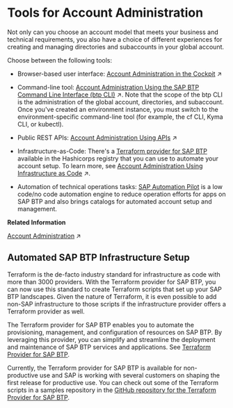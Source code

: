 <!-- loio6bdb3a7170b84254bfaf0df52a112980 -->

# Tools for Account Administration

Not only can you choose an account model that meets your business and technical requirements, you also have a choice of different experiences for creating and managing directories and subaccounts in your global account.

Choose between the following tools:

-   Browser-based user interface: [Account Administration in the Cockpit](https://help.sap.com/viewer/65de2977205c403bbc107264b8eccf4b/Cloud/en-US/8061ecc529d74465b2b9566a634943ec.html "Learn about frequent administrative tasks you can perform using the SAP BTP cockpit, such as managing global accounts, directories, subaccounts, entitlements, and members.") :arrow_upper_right:

-   Command-line tool: [Account Administration Using the SAP BTP Command Line Interface (btp CLI)](https://help.sap.com/viewer/65de2977205c403bbc107264b8eccf4b/Cloud/en-US/7c6df2db6332419ea7a862191525377c.html "Use the SAP BTP command line interface (btp CLI) for all account administration tasks, such as creating or updating subaccounts, authorization management, and working with service brokers and platforms. It is an alternative to the SAP BTP cockpit for users who like to work in a terminal or want to automate operations using scripts.") :arrow_upper_right:. Note that the scope of the btp CLI is the administration of the global account, directories, and subaccount. Once you've created an environment instance, you must switch to the environment-specific command-line tool \(for example, the cf CLI, Kyma CLI, or kubectl\).

-   Public REST APIs: [Account Administration Using APIs](https://help.sap.com/viewer/65de2977205c403bbc107264b8eccf4b/Cloud/en-US/1c8db1483d914cd99047aac5280f61ea.html "SAP BTP provides REST APIs that enable you to perform administrative tasks on the global account, directory, and subaccount level, such as creating or updating subaccounts, monitoring usage information, managing access, and managing service resources.") :arrow_upper_right:

-   Infrastructure-as-Code: There's a [Terraform provider for SAP BTP](https://registry.terraform.io/providers/SAP/btp/latest) available in the Hashicorps registry that you can use to automate your account setup. To learn more, see [Account Administration Using Infrastructure as Code](https://help.sap.com/viewer/65de2977205c403bbc107264b8eccf4b/Cloud/en-US/8d201e43cd8a46d19aca9071c2faa56d.html "Infrastructure as Code (IaC) automates infrastructure provisioning and management using code. It helps ensure consistency, scalability, versioning, collaboration, and documentation. The Terraform Provider for SAP BTP allows you to provision and manage SAP BTP resources as code, with open-source support.") :arrow_upper_right:.

-   Automation of technical operations tasks: [SAP Automation Pilot](https://help.sap.com/docs/automation-pilot?version=Cloud) is a low code/no code automation engine to reduce operation efforts for apps on SAP BTP and also brings catalogs for automated account setup and management.


**Related Information**  


[Account Administration](https://help.sap.com/viewer/65de2977205c403bbc107264b8eccf4b/Cloud/en-US/5d62ec89de39442f8f31d527855cbced.html "Learn how to manage global accounts, directories, and subaccounts on SAP BTP using different tools.") :arrow_upper_right:

<a name="loio6dd97e11cae44afa809351e1222aafd8"/>

<!-- loio6dd97e11cae44afa809351e1222aafd8 -->

## Automated SAP BTP Infrastructure Setup

Terraform is the de-facto industry standard for infrastructure as code with more than 3000 providers. With the Terraform provider for SAP BTP, you can now use this standard to create Terraform scripts that set up your SAP BTP landscapes. Given the nature of Terraform, it is even possible to add non-SAP infrastructure to those scripts if the infrastructure provider offers a Terraform provider as well.

The Terraform provider for SAP BTP enables you to automate the provisioning, management, and configuration of resources on SAP BTP. By leveraging this provider, you can simplify and streamline the deployment and maintenance of SAP BTP services and applications. See [Terraform Provider for SAP BTP](https://registry.terraform.io/providers/SAP/btp/latest/docs).

Currently, the Terraform provider for SAP BTP is available for non-productive use and SAP is working with several customers on shaping the first release for productive use. You can check out some of the Terraform scripts in a samples repository in the [GitHub repository for the Terraform Provider for SAP BTP](https://github.com/SAP-samples/btp-terraform-samples).

